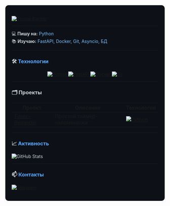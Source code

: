 <div style="background-color: #0d1117; color: #c9d1d9; padding: 20px; border-radius: 10px;">

[![Typing Banner](https://readme-typing-svg.herokuapp.com?font=Fira+Code&size=25&duration=3000&color=58a6ff¢er=true&vCenter=true&width=1000&lines=Привет+👋)](https://git.io/typing-svg)

---
💻 **Пишу на:** <span style="color: #79c0ff">Python</span>  
📚 **Изучаю:** <span style="color: #79c0ff">FastAPI, Docker, Git, Asyncio, БД</span>

---
### 🛠️ <span style="color: #58a6ff">Технологии</span>
<p align="center">
  <a href="https://www.python.org" target="_blank"><img src="https://skillicons.dev/icons?i=python" title="Python" alt="Python"></a>
  <a href="https://fastapi.tiangolo.com" target="_blank"><img src="https://skillicons.dev/icons?i=fastapi" title="FastAPI" alt="FastAPI"></a>
  <a href="https://www.docker.com" target="_blank"><img src="https://skillicons.dev/icons?i=docker" title="Docker" alt="Docker"></a>
  <a href="https://git-scm.com" target="_blank"><img src="https://skillicons.dev/icons?i=git" title="Git" alt="Git"></a>
</p>

---
### 🗂️ Проекты
| Проект | Описание | Технологии |
|--------|----------|------------|
| [Timer-Reminder](https://github.com/whxtelyy/timer-reminder) | Простой таймер-напоминалка | [![Python](https://img.shields.io/badge/Python-3776AB?style=for-the-badge&logo=python&logoColor=white&labelColor=0d1117)](https://www.python.org) |

---
### 📈 <span style="color: #58a6ff">Активность</span>  
![GitHub Stats](https://github-readme-stats.vercel.app/api?username=whxtelyy&show_icons=true&theme=dark&hide_border=true&bg_color=0d1117&title_color=58a6ff&text_color=c9d1d9&icon_color=79c0ff)  

---
### 📫 <span style="color: #58a6ff">Контакты</span>  

[![Telegram](https://img.shields.io/badge/Telegram-whxtelyy-26A5E4?style=flat-square&logo=telegram&logoColor=white&labelColor=161b22)](https://t.me/whxtelyy)

</div>
